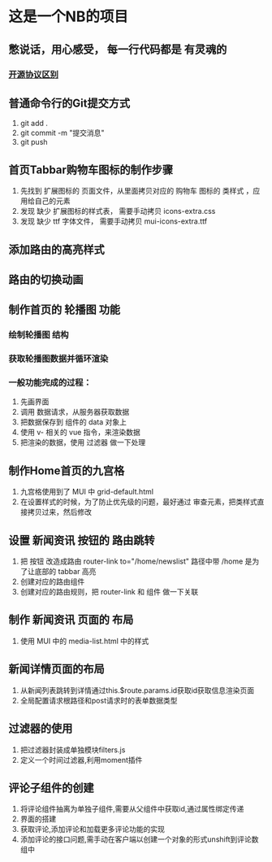 # 这是一个NB的项目

## 憋说话，用心感受， 每一行代码都是 有灵魂的

### [开源协议区别](https://www.zhihu.com/question/19568896)

## 普通命令行的Git提交方式
1. git add .
2. git commit -m "提交消息"
3. git push

## 首页Tabbar购物车图标的制作步骤
1. 先找到 扩展图标的 页面文件，从里面拷贝对应的 购物车 图标的 类样式 ，应用给自己的元素
2. 发现 缺少 扩展图标的样式表， 需要手动拷贝 icons-extra.css
3. 发现 缺少 ttf 字体文件， 需要手动拷贝 mui-icons-extra.ttf

## 添加路由的高亮样式

## 路由的切换动画

## 制作首页的 轮播图 功能
### 绘制轮播图 结构
### 获取轮播图数据并循环渲染
### 一般功能完成的过程：
1. 先画界面
2. 调用 数据请求，从服务器获取数据
3. 把数据保存到 组件的 data 对象上
4. 使用 v- 相关的 vue 指令，来渲染数据
5. 把渲染的数据，使用 过滤器 做一下处理

## 制作Home首页的九宫格
1. 九宫格使用到了 MUI 中 grid-default.html
2. 在设置样式的时候，为了防止优先级的问题，最好通过 审查元素，把类样式直接拷贝过来，然后修改

## 设置 新闻资讯 按钮的 路由跳转
1. 把 按钮 改造成路由 router-link   to="/home/newslist"    路径中带 /home 是为了让底部的 tabbar 高亮
2. 创建对应的路由组件
3. 创建对应的路由规则，把 router-link 和 组件 做一下关联

## 制作 新闻资讯 页面的 布局
1. 使用 MUI 中的 media-list.html 中的样式

## 新闻详情页面的布局
1. 从新闻列表跳转到详情通过this.$route.params.id获取id获取信息渲染页面
2. 全局配置请求根路径和post请求时的表单数据类型

## 过滤器的使用
1. 把过滤器封装成单独模块filters.js
2. 定义一个时间过滤器,利用moment插件

## 评论子组件的创建
1. 将评论组件抽离为单独子组件,需要从父组件中获取id,通过属性绑定传递
2. 界面的搭建
3. 获取评论,添加评论和加载更多评论功能的实现
4. 添加评论的接口问题,需手动在客户端以创建一个对象的形式unshift到评论数组中